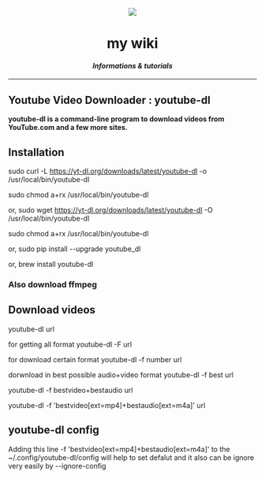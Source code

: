 
<p align="center">
	<img src="https://github.com/Saurav-Paul/My-Wiki/blob/master/logo.png" align="center" >
</p>

<h1 align="center">my wiki</h1>
<h4 align="center"><i>Informations & tutorials</i> </h4>

---





## Youtube Video Downloader : youtube-dl

**youtube-dl is a command-line program to download videos from YouTube.com and a few more sites.**

## Installation
sudo curl -L https://yt-dl.org/downloads/latest/youtube-dl -o /usr/local/bin/youtube-dl

sudo chmod a+rx /usr/local/bin/youtube-dl

or, 
sudo wget https://yt-dl.org/downloads/latest/youtube-dl -O /usr/local/bin/youtube-dl

sudo chmod a+rx /usr/local/bin/youtube-dl

or,
sudo pip install --upgrade youtube_dl

or,
brew install youtube-dl



### Also download ffmpeg

## Download videos

youtube-dl url

for getting all format 
youtube-dl -F url

for download certain format 
youtube-dl -f number url

dorwnload in best possible audio+video format
youtube-dl -f best url

youtube-dl -f bestvideo+bestaudio url

youtube-dl -f 'bestvideo[ext=mp4]+bestaudio[ext=m4a]' url

## youtube-dl config
Adding this line -f 'bestvideo[ext=mp4]+bestaudio[ext=m4a]' to the ~/.config/youtube-dl/config will help to set defalut
and it also can be ignore very easily by --ignore-config



